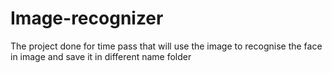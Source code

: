 # Image-recognizer
The project done for time pass that will use  the image to recognise the face in image and save it in different name folder
